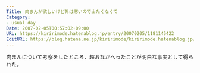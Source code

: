 ```yaml
---
Title: 肉まんが欲しいけど外は寒いので出たくなくて
Category:
- usual day
Date: 2007-02-05T00:57:02+09:00
URL: https://kiririmode.hatenablog.jp/entry/20070205/1181145422
EditURL: https://blog.hatena.ne.jp/kiririmode/kiririmode.hatenablog.jp/atom/entry/8454420450078217630
---
```


肉まんについて考察をしたところ、超おなかへったことが明白な事実として得られた。 

